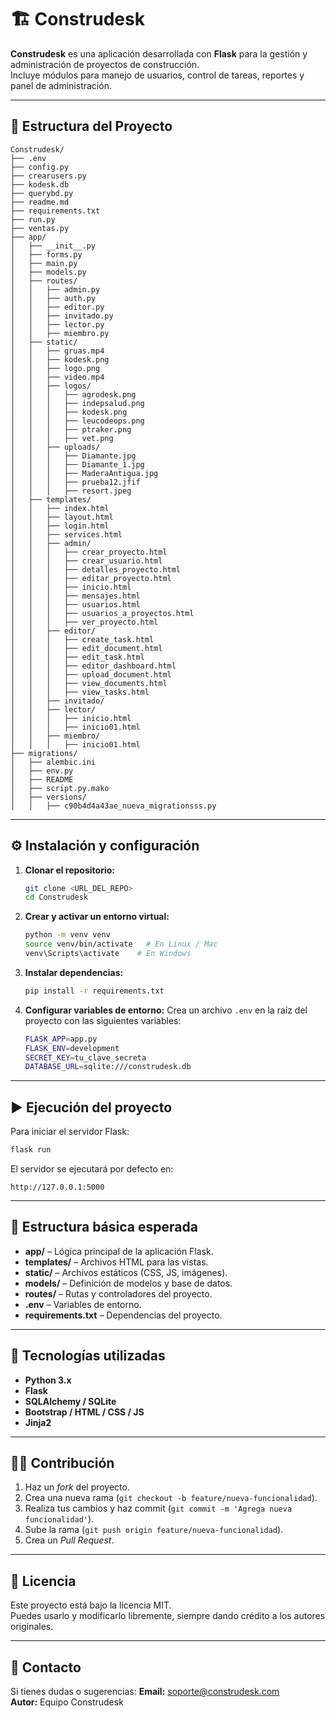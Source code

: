 # 🏗️ Construdesk

**Construdesk** es una aplicación desarrollada con **Flask** para la gestión y administración de proyectos de construcción.  
Incluye módulos para manejo de usuarios, control de tareas, reportes y panel de administración.

---

## 🚀 Estructura del Proyecto

```
Construdesk/
├── .env
├── config.py
├── crearusers.py
├── kodesk.db
├── querybd.py
├── readme.md
├── requirements.txt
├── run.py
├── ventas.py
├── app/
│   ├── __init__.py
│   ├── forms.py
│   ├── main.py
│   ├── models.py
│   ├── routes/
│   │   ├── admin.py
│   │   ├── auth.py
│   │   ├── editor.py
│   │   ├── invitado.py
│   │   ├── lector.py
│   │   ├── miembro.py
│   ├── static/
│   │   ├── gruas.mp4
│   │   ├── kodesk.png
│   │   ├── logo.png
│   │   ├── video.mp4
│   │   ├── logos/
│   │   │   ├── agrodesk.png
│   │   │   ├── indepsalud.png
│   │   │   ├── kodesk.png
│   │   │   ├── leucodeops.png
│   │   │   ├── ptraker.png
│   │   │   ├── vet.png
│   │   ├── uploads/
│   │   │   ├── Diamante.jpg
│   │   │   ├── Diamante_1.jpg
│   │   │   ├── MaderaAntigua.jpg
│   │   │   ├── prueba12.jfif
│   │   │   ├── resort.jpeg
│   ├── templates/
│   │   ├── index.html
│   │   ├── layout.html
│   │   ├── login.html
│   │   ├── services.html
│   │   ├── admin/
│   │   │   ├── crear_proyecto.html
│   │   │   ├── crear_usuario.html
│   │   │   ├── detalles_proyecto.html
│   │   │   ├── editar_proyecto.html
│   │   │   ├── inicio.html
│   │   │   ├── mensajes.html
│   │   │   ├── usuarios.html
│   │   │   ├── usuarios_a_proyectos.html
│   │   │   ├── ver_proyecto.html
│   │   ├── editor/
│   │   │   ├── create_task.html
│   │   │   ├── edit_document.html
│   │   │   ├── edit_task.html
│   │   │   ├── editor_dashboard.html
│   │   │   ├── upload_document.html
│   │   │   ├── view_documents.html
│   │   │   ├── view_tasks.html
│   │   ├── invitado/
│   │   ├── lector/
│   │   │   ├── inicio.html
│   │   │   ├── inicio01.html
│   │   ├── miembro/
│   │   │   ├── inicio01.html
├── migrations/
│   ├── alembic.ini
│   ├── env.py
│   ├── README
│   ├── script.py.mako
│   ├── versions/
│   │   ├── c90b4d4a43ae_nueva_migrationsss.py
```

---

## ⚙️ Instalación y configuración

1. **Clonar el repositorio:**
   ```bash
   git clone <URL_DEL_REPO>
   cd Construdesk
   ```

2. **Crear y activar un entorno virtual:**
   ```bash
   python -m venv venv
   source venv/bin/activate   # En Linux / Mac
   venv\Scripts\activate    # En Windows
   ```

3. **Instalar dependencias:**
   ```bash
   pip install -r requirements.txt
   ```

4. **Configurar variables de entorno:**
   Crea un archivo `.env` en la raíz del proyecto con las siguientes variables:
   ```bash
   FLASK_APP=app.py
   FLASK_ENV=development
   SECRET_KEY=tu_clave_secreta
   DATABASE_URL=sqlite:///construdesk.db
   ```

---

## ▶️ Ejecución del proyecto

Para iniciar el servidor Flask:
```bash
flask run
```

El servidor se ejecutará por defecto en:
```
http://127.0.0.1:5000
```

---

## 📁 Estructura básica esperada

- **app/** – Lógica principal de la aplicación Flask.  
- **templates/** – Archivos HTML para las vistas.  
- **static/** – Archivos estáticos (CSS, JS, imágenes).  
- **models/** – Definición de modelos y base de datos.  
- **routes/** – Rutas y controladores del proyecto.  
- **.env** – Variables de entorno.  
- **requirements.txt** – Dependencias del proyecto.  

---

## 🧩 Tecnologías utilizadas

- **Python 3.x**
- **Flask**
- **SQLAlchemy / SQLite**
- **Bootstrap / HTML / CSS / JS**
- **Jinja2**

---

## 🧑‍💻 Contribución

1. Haz un *fork* del proyecto.  
2. Crea una nueva rama (`git checkout -b feature/nueva-funcionalidad`).  
3. Realiza tus cambios y haz commit (`git commit -m 'Agrega nueva funcionalidad'`).  
4. Sube la rama (`git push origin feature/nueva-funcionalidad`).  
5. Crea un *Pull Request*.  

---

## 🪪 Licencia

Este proyecto está bajo la licencia MIT.  
Puedes usarlo y modificarlo libremente, siempre dando crédito a los autores originales.

---

## 📧 Contacto

Si tienes dudas o sugerencias:
**Email:** soporte@construdesk.com  
**Autor:** Equipo Construdesk
